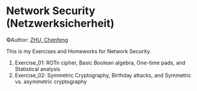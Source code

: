 Network Security (Netzwerksicherheit)
=======

&copy;Author: <a href="http://about.me/zhuchenfeng">ZHU, Chenfeng</a>

This is my Exercises and Homeworks for Network Security.

1. Exercise_01: ROTn cipher, Basic Boolean algebra, One-time pads, and Statistical analysis
2. Exercise_02: Symmetric Cryptography, Birthday attacks, and Symmetric vs. asymmetric cryptography





